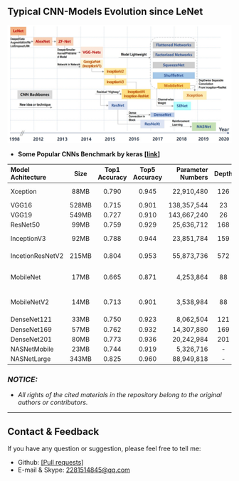 ## Typical CNN-Models Evolution since LeNet

![CNNEvolution](https://github.com/neverold2learn/CrackIdentificationEvaluation-via-DeepLearning/blob/main/Fig1.jpg)


- **Some Popular CNNs Benchmark by keras [[link](https://keras.io/zh/)]**

| Model Achitecture | Size  | Top1 Accuracy | Top5 Accuracy | Parameter  Numbers | Depth | Input Size (Default/Min.) |
| :---------------- | :---: | :-----------: | :-----------: | -----------------: | :---: | :------------------------: |
| Xception          | 88MB  |     0.790     |     0.945     |         22,910,480 |  126  |       229x229 / ≥71        |
| VGG16             | 528MB |     0.715     |     0.901     |        138,357,544 |  23   |        224x224 / 32        |
| VGG19             | 549MB |     0.727     |     0.910     |        143,667,240 |  26   |        224x224 / 32        |
| ResNet50          | 99MB  |     0.759     |     0.929     |         25,636,712 |  168  |        224x224 / 32        |
| InceptionV3       | 92MB  |     0.788     |     0.944     |         23,851,784 |  159  |       229x229 / ≥75        |
| IncetionResNetV2  | 215MB |     0.804     |     0.953     |         55,873,736 |  572  |       229x229 / ≥75        |
| MobileNet         | 17MB  |     0.665     |     0.871     |          4,253,864 |  88   | 224x224 (Adjustable) / 32  |
| MobileNetV2       | 14MB  |     0.713     |     0.901     |          3,538,984 |  88   | 224x224 (Adjustable) / 32  |
| DenseNet121       | 33MB  |     0.750     |     0.923     |          8,062,504 |  121  |        224x224 / 32        |
| DenseNet169       | 57MB  |     0.762     |     0.932     |         14,307,880 |  169  |        224x224 / 32        |
| DenseNet201       | 80MB  |     0.773     |     0.936     |         20,242,984 |  201  |        224x224 / 32        |
| NASNetMobile      | 23MB  |     0.744     |     0.919     |          5,326,716 |   -   |        224x224 / 32        |
| NASNetLarge       | 343MB |     0.825     |     0.960     |         88,949,818 |   -   |        331x331 / 32        |


### *NOTICE:*
- *All rights of the cited materials in the repository belong to the original authors or contributors.*

---
## Contact & Feedback
If you have any question or suggestion, please feel free to tell me:
- Github: [[Pull requests]](https://github.com/mikelu-shanghai/TypicalCNN-ModelEvolution/pulls)
- E-mail & Skype: 2281514845@qq.com
